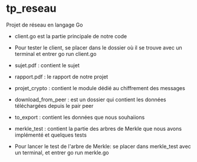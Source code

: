 # tp_reseau
Projet de réseau en langage Go

* client.go est la partie principale de notre code 
* Pour tester le client, se placer dans le dossier où il se trouve avec un terminal et entrer go run client.go

* sujet.pdf : contient le sujet
* rapport.pdf : le rapport de notre projet
* projet_crypto : contient le module dédié au chiffrement des messages
* download_from_peer : est un dossier qui contient les données téléchargées depuis le pair peer


* to_export : contient les données que nous souhaiions
* merkle_test : contient la partie des arbres de Merkle que nous avons implémenté et quelques tests
* Pour lancer le test de l'arbre de Merkle: se placer dans merkle_test avec un terminal, et entrer go run merkle.go

